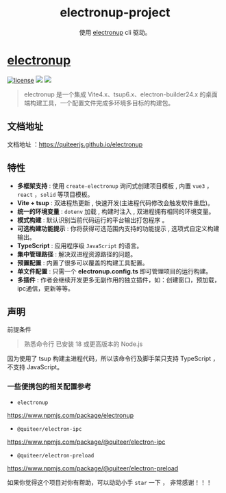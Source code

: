 
<div align="center">
	<h1>electronup-project</h1>
  <p>使用 <a href="https://github.com/QuiteerJs/electronup">electronup</a> cli 驱动。</p>
</div>

# [electronup](https://github.com/QuiteerJs/electronup)
[![license](https://img.shields.io/badge/license-MIT-green.svg)](./LICENSE) ![](https://img.shields.io/github/stars/QuiteerJs/electronup) ![](https://img.shields.io/github/forks/QuiteerJs/electronup)

> electronup 是一个集成 Vite4.x、tsup6.x、electron-builder24.x 的桌面端构建工具，一个配置文件完成多环境多目标的构建包。

## 文档地址

文档地址 ：https://quiteerjs.github.io/electronup


## 特性

- **多框架支持** : 使用 `create-electronup` 询问式创建项目模板 , 内置 `vue3` ， `react` ，`solid` 等项目模板。
- **Vite + tsup** : 双进程热更新 , 快速开发(主进程代码修改会触发软件重启)。
- **统一的环境变量** : `dotenv` 加载 , 构建时注入 , 双进程拥有相同的环境变量。
- **模式构建** : 默认识别当前代码运行的平台输出打包程序 。
- **可选构建功能提示** : 你将获得可选范围内支持的功能提示 , 选项式自定义构建输出。
- **TypeScript** : 应用程序级 `JavaScript` 的语言。
- **集中管理路径** : 解决双进程资源路径的问题。
- **预置配置** : 内置了很多可以覆盖的构建工具配置。
- **单文件配置** : 只需一个 **electronup.config.ts** 即可管理项目的运行构建。
- **多插件** : 作者会继续开发更多无副作用的独立插件，如：创建窗口，预加载，ipc通信，更新等等。

## 声明

前提条件
> 熟悉命令行
> 已安装 18 或更高版本的 Node.js


因为使用了 tsup 构建主进程代码，所以该命令行及脚手架只支持 TypeScript ，不支持 JavaScript。


### 一些便携包的相关配置参考

- `electronup`

https://www.npmjs.com/package/electronup

- `@quiteer/electron-ipc`

https://www.npmjs.com/package/@quiteer/electron-ipc

- `@quiteer/electron-preload`

https://www.npmjs.com/package/@quiteer/electron-preload

如果你觉得这个项目对你有帮助，可以动动小手 `star` 一下 ， 非常感谢！！！
